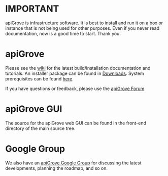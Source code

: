 IMPORTANT
=========
apiGrove is infrastructure software. It is best to install and run it on a box or instance that is not being used for other purposes. Even if you never read documentation, now is a good time to start. Thank you. 


apiGrove
========

Please see the <a href="https://github.com/apigrove/apigrove/wiki">wiki</a> for the latest 
build/installation documentation and tutorials. An installer package can be found in <a href="https://github.com/apigrove/apigrove/downloads">Downloads</a>. System prerequisites can be found <a href="https://github.com/apigrove/apigrove/wiki/apiGrove-installation-guide#wiki-genpreq">here</a>.

If you have questions or feedback, please use the <a href="http://apigrove.net/forum/">apiGrove Forum</a>.


apiGrove GUI
============

The source for the apiGrove web GUI can be found in the front-end directory of the main source tree. 


Google Group
============
We also have an <a href="https://groups.google.com/a/apigrove.net/d/forum/apigrove">apiGrove Google Group</a> for discussing the latest developments, planning the roadmap, and so on.
